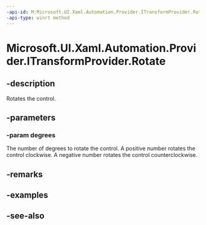 ```yaml
---
-api-id: M:Microsoft.UI.Xaml.Automation.Provider.ITransformProvider.Rotate(System.Double)
-api-type: winrt method
---
```


<!-- Method syntax
public void Rotate(System.Double degrees)
-->

# Microsoft.UI.Xaml.Automation.Provider.ITransformProvider.Rotate

## -description
Rotates the control.

## -parameters
### -param degrees
The number of degrees to rotate the control. A positive number rotates the control clockwise. A negative number rotates the control counterclockwise.

## -remarks

## -examples

## -see-also
